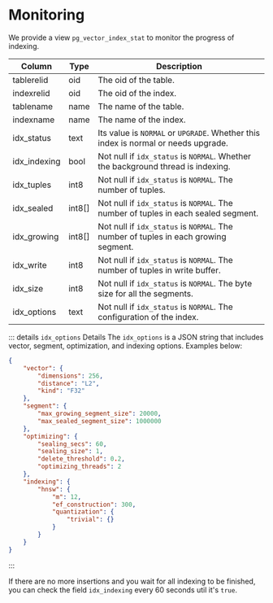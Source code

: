 # Monitoring

We provide a view `pg_vector_index_stat` to monitor the progress of indexing.

| Column       | Type   | Description                                                                         |
| ------------ | ------ | ----------------------------------------------------------------------------------- |
| tablerelid   | oid    | The oid of the table.                                                               |
| indexrelid   | oid    | The oid of the index.                                                               |
| tablename    | name   | The name of the table.                                                              |
| indexname    | name   | The name of the index.                                                              |
| idx_status   | text   | Its value is `NORMAL` or `UPGRADE`. Whether this index is normal or needs upgrade.  |
| idx_indexing | bool   | Not null if `idx_status` is `NORMAL`. Whether the background thread is indexing.    |
| idx_tuples   | int8   | Not null if `idx_status` is `NORMAL`. The number of tuples.                         |
| idx_sealed   | int8[] | Not null if `idx_status` is `NORMAL`. The number of tuples in each sealed segment.  |
| idx_growing  | int8[] | Not null if `idx_status` is `NORMAL`. The number of tuples in each growing segment. |
| idx_write    | int8   | Not null if `idx_status` is `NORMAL`. The number of tuples in write buffer.         |
| idx_size     | int8   | Not null if `idx_status` is `NORMAL`. The byte size for all the segments.           |
| idx_options  | text   | Not null if `idx_status` is `NORMAL`. The configuration of the index.               |

::: details `idx_options` Details
The `idx_options` is a JSON string that includes vector, segment, optimization, and indexing options. Examples below:

```json
{
    "vector": {
        "dimensions": 256,
        "distance": "L2",
        "kind": "F32"
    },
    "segment": {
        "max_growing_segment_size": 20000,
        "max_sealed_segment_size": 1000000
    },
    "optimizing": {
        "sealing_secs": 60,
        "sealing_size": 1,
        "delete_threshold": 0.2,
        "optimizing_threads": 2
    },
    "indexing": {
        "hnsw": {
            "m": 12,
            "ef_construction": 300,
            "quantization": {
                "trivial": {}
            }
        }
    }
}
```

:::

If there are no more insertions and you wait for all indexing to be finished, you can check the field `idx_indexing` every 60 seconds util it's `true`.
